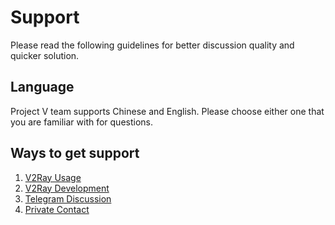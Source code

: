 # Support

Please read the following guidelines for better discussion quality and quicker solution.

## Language

Project V team supports Chinese and English. Please choose either one that you are familiar with for questions.

## Ways to get support

1. [V2Ray Usage](https://github.com/v2ray/v2ray-core/issues)
1. [V2Ray Development](https://github.com/v2ray/planning)
1. [Telegram Discussion](tg.md)
1. [Private Contact](pgp.md)
